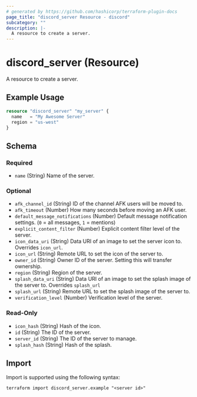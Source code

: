 ```yaml
---
# generated by https://github.com/hashicorp/terraform-plugin-docs
page_title: "discord_server Resource - discord"
subcategory: ""
description: |-
  A resource to create a server.
---
```


# discord_server (Resource)

A resource to create a server.

## Example Usage

```terraform
resource "discord_server" "my_server" {
  name   = "My Awesome Server"
  region = "us-west"
}
```

<!-- schema generated by tfplugindocs -->
## Schema

### Required

- `name` (String) Name of the server.

### Optional

- `afk_channel_id` (String) ID of the channel AFK users will be moved to.
- `afk_timeout` (Number) How many seconds before moving an AFK user.
- `default_message_notifications` (Number) Default message notification settings. (`0` = all messages, `1` = mentions)
- `explicit_content_filter` (Number) Explicit content filter level of the server.
- `icon_data_uri` (String) Data URI of an image to set the server icon to. Overrides `icon_url`.
- `icon_url` (String) Remote URL to set the icon of the server to.
- `owner_id` (String) Owner ID of the server. Setting this will transfer ownership.
- `region` (String) Region of the server.
- `splash_data_uri` (String) Data URI of an image to set the splash image of the server to. Overrides `splash_url`
- `splash_url` (String) Remote URL to set the splash image of the server to.
- `verification_level` (Number) Verification level of the server.

### Read-Only

- `icon_hash` (String) Hash of the icon.
- `id` (String) The ID of the server.
- `server_id` (String) The ID of the server to manage.
- `splash_hash` (String) Hash of the splash.

## Import

Import is supported using the following syntax:

```shell
terraform import discord_server.example "<server id>"
```
